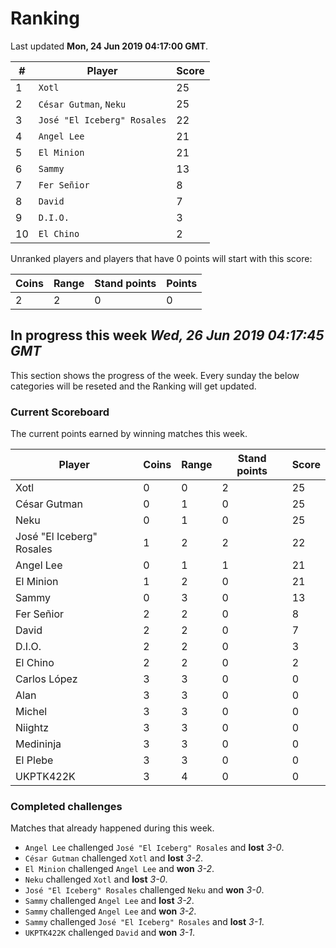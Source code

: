 # Ranking

Last updated **Mon, 24 Jun 2019 04:17:00 GMT**.

|#|Player|Score|
|-|------|-----|
|1|`Xotl`|25|
|2|`César Gutman`, `Neku`|25|
|3|`José "El Iceberg" Rosales`|22|
|4|`Angel Lee`|21|
|5|`El Minion`|21|
|6|`Sammy`|13|
|7|`Fer Señior`|8|
|8|`David`|7|
|9|`D.I.O.`|3|
|10|`El Chino`|2|

Unranked players and players that have 0 points will start with this score:

|Coins|Range|Stand points|Points|
|-----|-----|------------|------|
|2|2|0|0|

## In progress this week *Wed, 26 Jun 2019 04:17:45 GMT*
This section shows the progress of the week. Every sunday the below categories will be reseted and the Ranking will get updated.

### Current Scoreboard
The current points earned by winning matches this week.

|Player|Coins|Range|Stand points|Score|
|------|-----|-----|------------|-----|
|Xotl|0|0|2|25|
|César Gutman|0|1|0|25|
|Neku|0|1|0|25|
|José "El Iceberg" Rosales|1|2|2|22|
|Angel Lee|0|1|1|21|
|El Minion|1|2|0|21|
|Sammy|0|3|0|13|
|Fer Señior|2|2|0|8|
|David|2|2|0|7|
|D.I.O.|2|2|0|3|
|El Chino|2|2|0|2|
|Carlos López|3|3|0|0|
|Alan|3|3|0|0|
|Michel|3|3|0|0|
|Niightz|3|3|0|0|
|Medininja|3|3|0|0|
|El Plebe|3|3|0|0|
|UKPTK422K|3|4|0|0|

### Completed challenges
Matches that already happened during this week.

* `Angel Lee` challenged `José "El Iceberg" Rosales` and **lost** *3-0*.
* `César Gutman` challenged `Xotl` and **lost** *3-2*.
* `El Minion` challenged `Angel Lee` and **won** *3-2*.
* `Neku` challenged `Xotl` and **lost** *3-0*.
* `José "El Iceberg" Rosales` challenged `Neku` and **won** *3-0*.
* `Sammy` challenged `Angel Lee` and **lost** *3-2*.
* `Sammy` challenged `Angel Lee` and **won** *3-2*.
* `Sammy` challenged `José "El Iceberg" Rosales` and **lost** *3-1*.
* `UKPTK422K` challenged `David` and **won** *3-1*.
